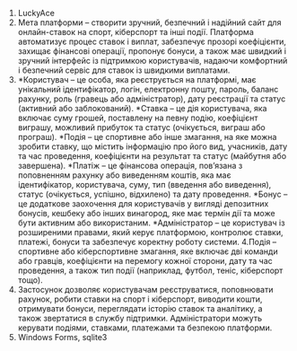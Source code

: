 1. LuckyAce
2. Мета платформи – створити зручний, безпечний і надійний сайт для онлайн-ставок на спорт, кіберспорт та інші події. Платформа автоматизує процес ставок і виплат, забезпечує прозорі коефіцієнти, захищає фінансові операції, пропонує бонуси, а також має швидкий і зручний інтерфейс із підтримкою користувачів, надаючи комфортний і безпечний сервіс для ставок із швидкими виплатами.
3. *Користувач – це особа, яка реєструється на платформі, має унікальний ідентифікатор, логін, електронну пошту, пароль, баланс рахунку, роль (гравець або адміністратор), дату реєстрації та статус (активний або заблокований).
*Ставка – це дія користувача, яка включає суму грошей, поставлену на певну подію, коефіцієнт виграшу, можливий прибуток та статус (очікується, виграш або програш).
*Подія – це спортивне або інше змагання, на яке можна зробити ставку, що містить інформацію про його вид, учасників, дату та час проведення, коефіцієнти на результат та статус (майбутня або завершена).
*Платіж – це фінансова операція, пов’язана з поповненням рахунку або виведенням коштів, яка має ідентифікатор, користувача, суму, тип (введення або виведення), статус (очікується, успішно, відхилено) та дату проведення.
*Бонус – це додаткове заохочення для користувачів у вигляді депозитних бонусів, кешбеку або інших винагород, яке має термін дії та може бути активним або використаним.
*Адміністратор – це користувач із розширеними правами, який керує платформою, контролює ставки, платежі, бонуси та забезпечує коректну роботу системи.
4.Подія – спортивне або кіберспортивне змагання, яке включає дві команди або гравців, коефіцієнти на перемогу кожної сторони, дату та час проведення, а також тип події (наприклад, футбол, теніс, кіберспорт тощо).
5. Застосунок дозволяє користувачам реєструватися, поповнювати рахунок, робити ставки на спорт і кіберспорт, виводити кошти, отримувати бонуси, переглядати історію ставок та аналітику, а також звертатися в службу підтримки. Адміністратори можуть керувати подіями, ставками, платежами та безпекою платформи.
6. Windows Forms, sqlite3
